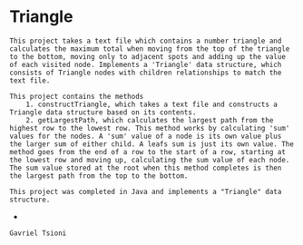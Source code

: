 # Triangle 

	This project takes a text file which contains a number triangle and calculates the maximum total when moving from the top of the triangle to the bottom, moving only to adjacent spots and adding up the value of each visited node. Implements a 'Triangle' data structure, which consists of Triangle nodes with children relationships to match the text file.

	This project contains the methods
		1. constructTriangle, which takes a text file and constructs a Triangle data structure based on its contents.
		2. getLargestPath, which calculates the largest path from the highest row to the lowest row. This method works by calculating 'sum' values for the nodes. A 'sum' value of a node is its own value plus the larger sum of either child. A leafs sum is just its own value. The method goes from the end of a row to the start of a row, starting at the lowest row and moving up, calculating the sum value of each node. The sum value stored at the root when this method completes is then the largest path from the top to the bottom. 

	This project was completed in Java and implements a "Triangle" data structure.

-

	Gavriel Tsioni